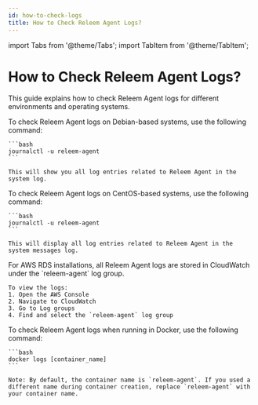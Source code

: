 ```yaml
---
id: how-to-check-logs
title: How to Check Releem Agent Logs?
---
```


import Tabs from '@theme/Tabs';
import TabItem from '@theme/TabItem';

# How to Check Releem Agent Logs?

This guide explains how to check Releem Agent logs for different environments and operating systems.

<Tabs>
  <TabItem value="debian" label="Debian" default>
    To check Releem Agent logs on Debian-based systems, use the following command:

    ```bash
    journalctl -u releem-agent
    ```

    This will show you all log entries related to Releem Agent in the system log.
  </TabItem>

  <TabItem value="centos" label="CentOS">
    To check Releem Agent logs on CentOS-based systems, use the following command:

    ```bash
    journalctl -u releem-agent
    ```

    This will display all log entries related to Releem Agent in the system messages log.
  </TabItem>

  <TabItem value="aws-rds" label="AWS RDS">
    For AWS RDS installations, all Releem Agent logs are stored in CloudWatch under the `releem-agent` log group.

    To view the logs:
    1. Open the AWS Console
    2. Navigate to CloudWatch
    3. Go to Log groups
    4. Find and select the `releem-agent` log group
  </TabItem>

  <TabItem value="docker" label="Docker">
    To check Releem Agent logs when running in Docker, use the following command:

    ```bash
    docker logs [container_name]
    ```

    Note: By default, the container name is `releem-agent`. If you used a different name during container creation, replace `releem-agent` with your container name.
  </TabItem>
</Tabs>